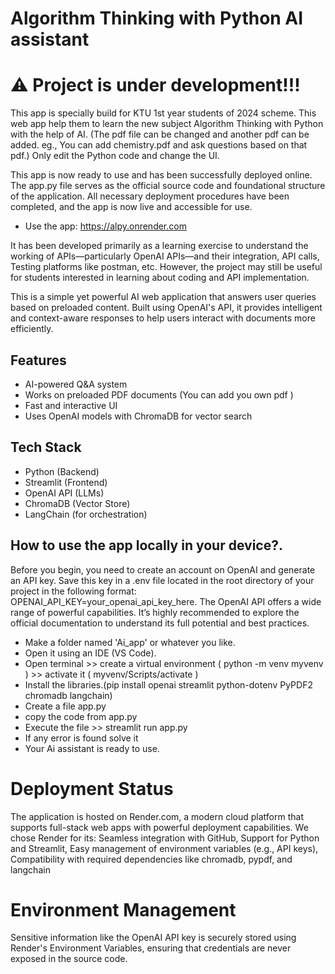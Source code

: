 #  Algorithm Thinking with Python AI assistant
# ⚠️ Project is under development!!!
This app is specially build for KTU 1st year students of 2024 scheme. This web app help them to learn the new subject Algorithm Thinking with Python with the help of AI.
(The pdf file can be changed and another pdf can be added. eg., You can add chemistry.pdf and ask questions based on that pdf.)
Only edit the Python code and change the UI.

This app is now ready to use and has been successfully deployed online. The app.py file serves as the official source code and foundational structure of the application. All necessary deployment procedures have been completed, and the app is now live and accessible for use.
- Use the app: https://alpy.onrender.com

It has been developed primarily as a learning exercise to understand the working of APIs—particularly OpenAI APIs—and their integration, API calls, Testing platforms like postman, etc. However, the project may still be useful for students interested in learning about coding and API implementation.

This is a simple yet powerful AI web application that answers user queries based on preloaded content. Built using OpenAI's API, it provides intelligent and context-aware responses to help users interact with documents more efficiently.

##  Features

-  AI-powered Q&A system  
-  Works on preloaded PDF documents  (You can add you own pdf )
-  Fast and interactive UI  
-  Uses OpenAI models with ChromaDB for vector search  

##  Tech Stack

- Python (Backend)
- Streamlit (Frontend)
- OpenAI API (LLMs)
- ChromaDB (Vector Store)
- LangChain (for orchestration)

## How to use the app locally in your device?.

Before you begin, you need to create an account on OpenAI and generate an API key. Save this key in a .env file located in the root directory of your project in the following format:
OPENAI_API_KEY=your_openai_api_key_here.
The OpenAI API offers a wide range of powerful capabilities. It’s highly recommended to explore the official documentation to understand its full potential and best practices.

- Make a folder named 'Ai_app' or whatever you like.
- Open it using an IDE (VS Code).
- Open terminal >> create a virtual environment ( python -m  venv myvenv ) >> activate it ( myvenv/Scripts/activate )
- Install the libraries.(pip install openai streamlit python-dotenv PyPDF2 chromadb langchain)
- Create a file app.py
- copy the code from app.py
- Execute the file >> streamlit run app.py
- If any error is found solve it
- Your Ai assistant is ready to use.

 # Deployment Status
 The application is hosted on Render.com, a modern cloud platform that supports full-stack web apps with powerful deployment capabilities. We chose Render for its: Seamless integration with GitHub, Support for Python and Streamlit, Easy management of environment variables (e.g., API keys), Compatibility with required dependencies like chromadb, pypdf, and langchain

# Environment Management
Sensitive information like the OpenAI API key is securely stored using Render's Environment Variables, ensuring that credentials are never exposed in the source code.
